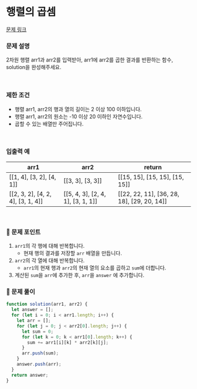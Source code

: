 # 행렬의 곱셈

[문제 링크](https://school.programmers.co.kr/learn/courses/30/lessons/12949)

### 문제 설명

2차원 행렬 arr1과 arr2를 입력받아, arr1에 arr2를 곱한 결과를 반환하는 함수, solution을 완성해주세요.

<br/>

### 제한 조건

- 행렬 arr1, arr2의 행과 열의 길이는 2 이상 100 이하입니다.
- 행렬 arr1, arr2의 원소는 -10 이상 20 이하인 자연수입니다.
- 곱할 수 있는 배열만 주어집니다.

<br/>

### **입출력 예**

| arr1                              | arr2                              | return                                     |
| --------------------------------- | --------------------------------- | ------------------------------------------ |
| [[1, 4], [3, 2], [4, 1]]          | [[3, 3], [3, 3]]                  | [[15, 15], [15, 15], [15, 15]]             |
| [[2, 3, 2], [4, 2, 4], [3, 1, 4]] | [[5, 4, 3], [2, 4, 1], [3, 1, 1]] | [[22, 22, 11], [36, 28, 18], [29, 20, 14]] |

<br/>

### 📕 문제 포인트

1. `arr1`의 각 행에 대해 반복합니다.
   - 현재 행의 결과를 저장할 `arr` 배열을 만듭니다.
2. `arr2`의 각 열에 대해 반복합니다.
   - `arr1`의 현재 행과 `arr2`의 현재 열의 요소를 곱하고 `sum`에 더합니다.
3. 계산된 `sum`을 `arr`에 추가한 후, `arr`을 `answer` 에 추가합니다.

### 📝 문제 풀이

```js
function solution(arr1, arr2) {
  let answer = [];
  for (let i = 0; i < arr1.length; i++) {
    let arr = [];
    for (let j = 0; j < arr2[0].length; j++) {
      let sum = 0;
      for (let k = 0; k < arr1[0].length; k++) {
        sum += arr1[i][k] * arr2[k][j];
      }
      arr.push(sum);
    }
    answer.push(arr);
  }
  return answer;
}
```
